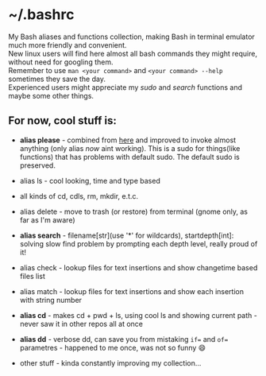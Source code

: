 # ~/.bashrc
My Bash aliases and functions collection, making Bash in terminal emulator much more friendly and convenient.  
New linux users will find here almost all bash commands they might require, without need for googling them.  
Remember to use `man <your command>` and `<your command> --help` sometimes they save the day.  
Experienced users might appreciate my _sudo_ and _search_ functions and maybe some other things.  
## For now, cool stuff is:
* __alias please__ - combined from [here](https://stackoverflow.com/a/72961859/14167912) and improved to invoke almost anything (only alias _now_ aint working). This is a sudo for things(like functions) that has problems with default sudo. The default sudo is preserved.
* alias ls - cool looking, time and type based
* all kinds of cd, cdls, rm, mkdir, e.t.c.
* alias delete - move to trash (or restore) from terminal (gnome only, as far as I'm aware)
* __alias search__ - filename[str](use '*' for wildcards), startdepth[int]: solving slow find problem by prompting each depth level, really proud of it!
* alias check - lookup files for text insertions and show changetime based files list
* alias match - lookup files for text insertions and show each insertion with string number
* __alias cd__ - makes cd + pwd + ls, using cool ls and showing current path - never saw it in other repos all at once
* __alias dd__ - verbose dd, can save you from mistaking `if=` and `of=` parametres - happened to me once, was not so funny :smile:


* other stuff - kinda constantly improving my collection...
